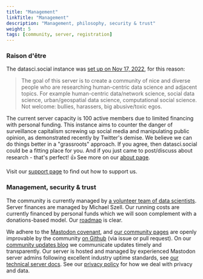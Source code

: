 ```yaml
---
title: "Management"
linkTitle: "Management"
description: "Management, philosophy, security & trust"
weight: 5
tags: [community, server, registration]
---
```


### Raison d'être
The datasci.social instance was [set up on Nov 17, 2022](/blog/2022-11-17/datasci.social-opened/), for this reason:

> The goal of this server is to create a community of nice and diverse people who are researching human-centric data science and adjacent topics. For example human-centric data/network science, social data science, urban/geospatial data science, computational social science. Not welcome: bullies, harassers, big abusive/toxic egos.

The current server capacity is 100 active members due to limited financing with personal funding. This instance aims to counter the danger of surveillance capitalism screwing up social media and manipulating public opinion, as demonstrated recently by Twitter's demise. We believe we can do things better in a "grassroots" approach. If you agree, then datasci.social could be a fitting place for you. And if you just came to post/discuss about research - that's perfect! 👍 See more on our [about page](/about/). 

Visit our [support page](/docs/support/) to find out how to support us.

### Management, security & trust

The community is currently managed by [a volunteer team of data scientists](/docs/moderation/#team). Server finances are managed by Michael Szell. Our running costs are currently financed by personal funds which we will soon complement with a donations-based model. Our [roadmap](/docs/roadmap) is clear.

We adhere to the [Mastodon covenant](https://joinmastodon.org/covenant), and [our community pages](https://community.datasci.social) are openly improvable by the community [on Github](https://github.com/datascisocial/datascisocial.github.io) (via issue or pull request). On our [community updates blog](/blog) we communicate updates timely and transparently. Our server is hosted and managed by experienced Mastodon server admins following excellent industry uptime standards, see [our technical server docs](/docs/server/). See our [privacy policy](https://datasci.social/privacy-policy) for how we deal with privacy and data.